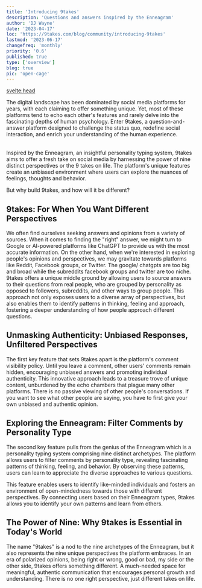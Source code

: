 ```yaml
---
title: 'Introducing 9takes'
description: 'Questions and answers inspired by the Enneagram'
author: 'DJ Wayne'
date: '2023-04-17'
loc: 'https://9takes.com/blog/community/introducing-9takes'
lastmod: '2023-06-17'
changefreq: 'monthly'
priority: '0.6'
published: true
type: ['overview']
blog: true
pic: 'open-cage'
---
```


<svelte:head>
<meta property="og:image" content="https://9takes.com/blogs/open-cage-color.webp" />
  <link rel="canonical" href="https://9takes.com/blog/community/introducing-9takes">
</svelte:head>

<script>
	import  PopCard  from "../../lib/components/atoms/PopCard.svelte";
</script>

<!-- big long panel of people experiencing anger fear and shame -->

<!-- ## Discover the Power of Nine Perspectives -->

<p class="firstLetter">The digital landscape has been dominated by social media platforms for years, with each claiming to offer something unique. Yet, most of these platforms tend to echo each other's features and rarely delve into the fascinating depths of human psychology. Enter 9takes, a question-and-answer platform designed to challenge the status quo, redefine social interaction, and enrich your understanding of the human experience.<p>

<div
	style="display: flex;
    justify-content: center;
margin: 1rem 0;"
>
 <PopCard
		image={`/blogs/open-cage.webp`}
		showIcon={false}
		tint={true}
		displayText=""
		altText="scenic view of a person working on a computer in the jungle"
		subtext=""
	/>
</div>

Inspired by the Enneagram, an insightful personality typing system, 9takes aims to offer a fresh take on social media by harnessing the power of nine distinct perspectives or the 9 takes on life. The platform's unique features create an unbiased environment where users can explore the nuances of feelings, thoughts and behavior.

But why build 9takes, and how will it be different?

## 9takes: For When You Want Different Perspectives

We often find ourselves seeking answers and opinions from a variety of sources. When it comes to finding the "right" answer, we might turn to Google or AI-powered platforms like ChatGPT to provide us with the most accurate information. On the other hand, when we're interested in exploring people's opinions and perspectives, we may gravitate towards platforms like Reddit, Facebook groups, or Twitter. The google/ chatgpts are too big and broad while the subreddits facebook groups and twitter are too niche. 9takes offers a unique middle ground by allowing users to source answers to their questions from real people, who are grouped by personality as opposed to followers, subreddits, and other ways to group people. This approach not only exposes users to a diverse array of perspectives, but also enables them to identify patterns in thinking, feeling and approach, fostering a deeper understanding of how people approach different questions.

## Unmasking Authenticity: Unbiased Responses, Unfiltered Perspectives

The first key feature that sets 9takes apart is the platform's comment visibility policy. Until you leave a comment, other users' comments remain hidden, encouraging unbiased answers and promoting individual authenticity. This innovative approach leads to a treasure trove of unique content, unburdened by the echo chambers that plague many other platforms. There is no passive viewing of other people's conversations. If you want to see what other people are saying, you have to first give your own unbiased and authentic opinion.

## Exploring the Enneagram: Filter Comments by Personality Type

The second key feature pulls from the genius of the Enneagram which is a personality typing system comprising nine distinct archetypes. The platform allows users to filter comments by personality type, revealing fascinating patterns of thinking, feeling, and behavior. By observing these patterns, users can learn to appreciate the diverse approaches to various questions.

This feature enables users to identify like-minded individuals and fosters an environment of open-mindedness towards those with different perspectives. By connecting users based on their Enneagram types, 9takes allows you to identify your own patterns and learn from others.

## The Power of Nine: Why 9takes is Essential in Today's World

The name "9takes" is a nod to the nine archetypes of the Enneagram, but it also represents the nine unique perspectives the platform embraces. In an era of polarized opinions, being right or wrong, good or bad, my side or the other side, 9takes offers something different. A much-needed space for meaningful, authentic communication that encourages personal growth and understanding. There is no one right perspective, just different takes on life.
